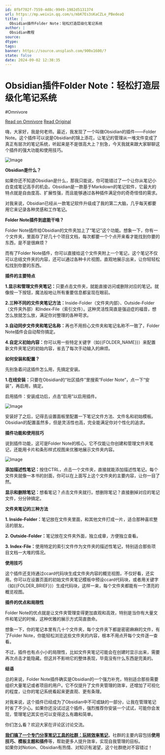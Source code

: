 ```yaml
---
id: 8fbf702f-7559-4d8c-9949-1982d5131374
url: https://mp.weixin.qq.com/s/mbK7Es3sKaCZLe_PBedeaQ
title: |
  Obsidian插件Folder Note：轻松打造层级化笔记系统
author: |
  Obsidian教程
source: 
dtype: 
tags: 
banner: https://source.unsplash.com/900x1600/?
state: false
date: 2024-09-02 12:38:35
---
```



# Obsidian插件Folder Note：轻松打造层级化笔记系统
#Omnivore

[Read on Omnivore](https://omnivore.app/me/https-mp-weixin-qq-com-s-mb-k-7-es-3-s-ka-cz-le-p-bedea-q-191b103c8c9)
[Read Original](https://mp.weixin.qq.com/s/mbK7Es3sKaCZLe_PBedeaQ)

<DIV id="readability-content"><DIV data-omnivore-anchor-idx="1" class="page" id="readability-page-1"><div data-omnivore-anchor-idx="2" id="js_base_container"><p data-omnivore-anchor-idx="3"><span data-omnivore-anchor-idx="4">嗨，大家好，我是何老师。</span><span data-omnivore-anchor-idx="5">最近，我发现了一个叫做Obsidian的插件——Folder Note。这个插件可以说是Obsidian的锦上添花，让笔记的管理从一堆文件变成了真正有层次的笔记系统，听起来是不是很高大上？别急，今天我就来跟大家聊聊这个插件的强大功能和使用技巧。</span></p><section data-omnivore-anchor-idx="6"><span data-omnivore-anchor-idx="7"><img data-omnivore-anchor-idx="8" data-omnivore-original-src="https://mmbiz.qpic.cn/sz_mmbiz_png/ibgZibJzcS8onqUMfwr41aic7DibCkdw7CklaawAsQmorRzFdbiacHeKYpqR2L5sBcQaXCCibHHLcIvaouBKSIvMibUAg/640?wx_fmt=png&from=appmsg&random=0.3230485883977148&random=0.8538852378930231&random=0.5809514593499803&random=0.7254164079075733&wxfrom=13" data-imgfileid="100002387" data-ratio="0.600925925925926" data-src="https://mmbiz.qpic.cn/sz_mmbiz_png/ibgZibJzcS8onqUMfwr41aic7DibCkdw7CklaawAsQmorRzFdbiacHeKYpqR2L5sBcQaXCCibHHLcIvaouBKSIvMibUAg/640?wx_fmt=png&from=appmsg&random=0.3230485883977148&random=0.8538852378930231&random=0.5809514593499803&random=0.7254164079075733&wxfrom=13" data-w="1080" data-original-style="null" data-index="1" src="https://proxy-prod.omnivore-image-cache.app/0x0,s_B7ZHM6s1uDUXjcM5v5lVLjMVDuRNgxpOhZuWDxKHJM/https://mmbiz.qpic.cn/sz_mmbiz_png/ibgZibJzcS8onqUMfwr41aic7DibCkdw7CklaawAsQmorRzFdbiacHeKYpqR2L5sBcQaXCCibHHLcIvaouBKSIvMibUAg/640?wx_fmt=png&from=appmsg&random=0.3230485883977148&random=0.8538852378930231&random=0.5809514593499803&random=0.7254164079075733&wxfrom=13" _width="677px" alt="Image" data-fail="0"></span></section><p data-omnivore-anchor-idx="9"><span data-omnivore-anchor-idx="10"><strong data-omnivore-anchor-idx="11"><span data-omnivore-anchor-idx="12">Obsidian是什么？</span></strong></span></p><p data-omnivore-anchor-idx="13"><span data-omnivore-anchor-idx="14">如果你还不知道Obsidian是什么，那我只能说，你可能错过了一个让你从笔记小白变成笔记高手的机会。Obsidian是一款基于Markdown的笔记软件，它最大的特点就是自由度高、扩展性强，而且能够通过各种插件满足你的奇奇怪怪的需求。</span></p><p data-omnivore-anchor-idx="15"><span data-omnivore-anchor-idx="16">对我来说，Obsidian已经从一款笔记软件升级成了我的第二大脑，几乎每天都要用它来记录各种灵感和工作笔记。</span></p><p data-omnivore-anchor-idx="17"><span data-omnivore-anchor-idx="18"><strong data-omnivore-anchor-idx="19"><span data-omnivore-anchor-idx="20">Folder Note插件到底能干啥？</span></strong></span></p><p data-omnivore-anchor-idx="21"><span data-omnivore-anchor-idx="22">Folder Note插件给Obsidian的文件夹加上了“笔记”这个功能。想象一下，你有一个文件夹，里面存了好几十个项目文档，每次都要一个个点开来看才能找到你要的东西，是不是很麻烦？</span></p><p data-omnivore-anchor-idx="23"><span data-omnivore-anchor-idx="24">而有了Folder Note插件，你可以直接给这个文件夹附上一个笔记，这个笔记不仅可以总结文件夹的内容，还可以通过各种卡片视图，直观地展示出来，让你轻轻松松找到你要的东西。</span></p><p data-omnivore-anchor-idx="25"><span data-omnivore-anchor-idx="26"><strong data-omnivore-anchor-idx="27"><span data-omnivore-anchor-idx="28">插件的主要特点</span></strong></span></p><p data-omnivore-anchor-idx="29"><strong data-omnivore-anchor-idx="30"><span data-omnivore-anchor-idx="31">1.显示和管理文件夹笔记：</span></strong><span data-omnivore-anchor-idx="32">只要点击文件夹，就能直接访问或删除对应的笔记。就像按一下按钮，魔法般地让所有重要信息都呈现在眼前。</span></p><p data-omnivore-anchor-idx="33"><strong data-omnivore-anchor-idx="34"><span data-omnivore-anchor-idx="35">2.三种不同的文件夹笔记方法：</span></strong><span data-omnivore-anchor-idx="36">Inside-Folder（文件夹内部）、Outside-Folder（文件夹外部）和Index-File（索引文件）。这种灵活性简直是强迫症的福音，想怎么放就怎么放，满足你对整理的各种苛求。</span></p><p data-omnivore-anchor-idx="37"><strong data-omnivore-anchor-idx="38"><span data-omnivore-anchor-idx="39">3.自动同步文件夹和笔记名称：</span></strong><span data-omnivore-anchor-idx="40">再也不用担心文件夹和笔记名称不一致了，Folder Note插件会自动帮你搞定。</span></p><p data-omnivore-anchor-idx="41"><strong data-omnivore-anchor-idx="42"><span data-omnivore-anchor-idx="43">4.自定义初始内容：</span></strong><span data-omnivore-anchor-idx="44">你可以用一些特定关键字（如{{FOLDER_NAME}}）来配置新文件夹笔记的初始内容，省去了每次手动输入的麻烦。</span></p><p data-omnivore-anchor-idx="45"><span data-omnivore-anchor-idx="46"><strong data-omnivore-anchor-idx="47"><span data-omnivore-anchor-idx="48">如何安装和配置？</span></strong></span></p><p data-omnivore-anchor-idx="49"><span data-omnivore-anchor-idx="50">先别急着问这插件怎么用，先搞定安装。</span></p><p data-omnivore-anchor-idx="51"><strong data-omnivore-anchor-idx="52"><span data-omnivore-anchor-idx="53">1.在线安装：</span></strong><span data-omnivore-anchor-idx="54">只要在Obsidian的“社区插件”里搜索“Folder Note”，点一下“安装”，再启用，搞定。</span></p><p data-omnivore-anchor-idx="55"><span data-omnivore-anchor-idx="56">启用插件：安装成功后，点击“启用”以启用插件。</span></p><section data-omnivore-anchor-idx="57"><span data-omnivore-anchor-idx="58"><img data-omnivore-anchor-idx="59" data-omnivore-original-src="https://mmbiz.qpic.cn/sz_mmbiz_png/ibgZibJzcS8onqUMfwr41aic7DibCkdw7CklsiaAgN3SWFaYiasOKQ8H3B6FUBs36ZDmXI7oyhicCLohKfw1xvGqSNNXw/640?wx_fmt=other&from=appmsg&random=0.2543500927354454&random=0.8006150840398949&random=0.6442063831117426&tp=webp&wxfrom=5&wx_lazy=1&wx_co=1" data-imgfileid="100002386" data-ratio="0.5194274028629857" data-src="https://mmbiz.qpic.cn/sz_mmbiz_png/ibgZibJzcS8onqUMfwr41aic7DibCkdw7CklsiaAgN3SWFaYiasOKQ8H3B6FUBs36ZDmXI7oyhicCLohKfw1xvGqSNNXw/640?wx_fmt=other&from=appmsg&random=0.2543500927354454&random=0.8006150840398949&random=0.6442063831117426&tp=webp&wxfrom=5&wx_lazy=1&wx_co=1" data-w="489" data-original-style="null" data-index="2" src="https://proxy-prod.omnivore-image-cache.app/0x0,s-TyL_M7HMu0Sbv-gtjkajXWgj5YbiVzy-wzd6fkGWCs/https://mmbiz.qpic.cn/sz_mmbiz_png/ibgZibJzcS8onqUMfwr41aic7DibCkdw7CklsiaAgN3SWFaYiasOKQ8H3B6FUBs36ZDmXI7oyhicCLohKfw1xvGqSNNXw/640?wx_fmt=other&from=appmsg&random=0.2543500927354454&random=0.8006150840398949&random=0.6442063831117426&tp=webp&wxfrom=5&wx_lazy=1&wx_co=1" _width="489px" alt="Image"></span></section><section data-omnivore-anchor-idx="60"><mp-common-profile data-omnivore-anchor-idx="61" data-pluginname="mpprofile" data-id="MzkyMDUyMDM2Mg==" data-headimg="http://mmbiz.qpic.cn/sz_mmbiz_png/ibgZibJzcS8olAcLdHNG8ytDicP0Ku7RwkwjvT3PDkF9uUZL9G5SQj7ZBQCHq3BsU8ymibWL3BeI4PiaC7IibUnoa5uA/300?wx_fmt=png&wxfrom=19" data-nickname="Obsidian教程" data-alias="obsidian1499" data-signature="回复：obsidian，获取Obsidian安装包。提供Obsidian下载，Obsidian教程，Obsidian同步方案，Obsidian插件，Obsidian会员，Obsidian拼车，Obsidian PDF等。" data-from="2" data-is_biz_ban="0" data-origin_num="165" data-isban="0" data-biz_account_status="0" data-index="0"></mp-common-profile></section><p data-omnivore-anchor-idx="62"><span data-omnivore-anchor-idx="63">安装好了之后，记得去设置面板里配置一下笔记文件方法、文件名和初始模板。Obsidian的配置虽然多，但是灵活性也高，完全能满足你对个性化的追求。</span></p><p data-omnivore-anchor-idx="64"><span data-omnivore-anchor-idx="65"><strong data-omnivore-anchor-idx="66"><span data-omnivore-anchor-idx="67">插件功能和使用技巧</span></strong></span></p><p data-omnivore-anchor-idx="68"><span data-omnivore-anchor-idx="69">说到插件功能，这可是Folder Note的核心。它不仅能让你创建和管理文件夹笔记，还能用卡片和条形样式视图来优雅地展示文件夹内容。</span></p><section data-omnivore-anchor-idx="70"><span data-omnivore-anchor-idx="71"><img data-omnivore-anchor-idx="72" data-omnivore-original-src="https://mmbiz.qpic.cn/sz_mmbiz_png/ibgZibJzcS8onqUMfwr41aic7DibCkdw7CklIVYkp8FdiaBIBdcXNnPb5eJU0K6feRNx3MenDugyUG5n70HrI0Nk6ZQ/640?wx_fmt=other&from=appmsg&random=0.44242339400250486&tp=webp&wxfrom=5&wx_lazy=1&wx_co=1" data-imgfileid="100002385" data-ratio="0.42407407407407405" data-src="https://mmbiz.qpic.cn/sz_mmbiz_png/ibgZibJzcS8onqUMfwr41aic7DibCkdw7CklIVYkp8FdiaBIBdcXNnPb5eJU0K6feRNx3MenDugyUG5n70HrI0Nk6ZQ/640?wx_fmt=other&from=appmsg&random=0.44242339400250486&tp=webp&wxfrom=5&wx_lazy=1&wx_co=1" data-w="1080" data-original-style="null" data-index="3" src="https://proxy-prod.omnivore-image-cache.app/0x0,sx8LMy8Cyt-UltRHyFY2Z7nFn9eUVIf5caw8ibo9rwP8/https://mmbiz.qpic.cn/sz_mmbiz_png/ibgZibJzcS8onqUMfwr41aic7DibCkdw7CklIVYkp8FdiaBIBdcXNnPb5eJU0K6feRNx3MenDugyUG5n70HrI0Nk6ZQ/640?wx_fmt=other&from=appmsg&random=0.44242339400250486&tp=webp&wxfrom=5&wx_lazy=1&wx_co=1" _width="677px" alt="Image" data-fail="0"></span></section><p data-omnivore-anchor-idx="73"><strong data-omnivore-anchor-idx="74"><span data-omnivore-anchor-idx="75">添加描述性笔记：</span></strong><span data-omnivore-anchor-idx="76">按住CTRL，点击一个文件夹，直接就能添加描述性笔记。每个文件夹就像一本书的封面，你可以在上面写上这个文件夹的主要内容，让你一目了然。</span></p><p data-omnivore-anchor-idx="77"><strong data-omnivore-anchor-idx="78"><span data-omnivore-anchor-idx="79">显示和删除笔记：</span></strong><span data-omnivore-anchor-idx="80">想看笔记？点击文件夹就行。想删除笔记？直接删掉对应的笔记文件，分分钟搞定。</span></p><p data-omnivore-anchor-idx="81"><strong data-omnivore-anchor-idx="82"><span data-omnivore-anchor-idx="83">文件夹笔记的三种方法</span></strong><br data-omnivore-anchor-idx="84"></p><p data-omnivore-anchor-idx="85"><strong data-omnivore-anchor-idx="86"><span data-omnivore-anchor-idx="87">1. Inside-Folder：</span></strong><span data-omnivore-anchor-idx="88">笔记放在文件夹里面，和其他文件打成一片，适合那种喜欢整洁的朋友。</span></p><p data-omnivore-anchor-idx="89"><strong data-omnivore-anchor-idx="90"><span data-omnivore-anchor-idx="91">2. Outside-Folder：</span></strong><span data-omnivore-anchor-idx="92">笔记放在文件夹外面，独立成章，方便独立查看。</span></p><p data-omnivore-anchor-idx="93"><strong data-omnivore-anchor-idx="94"><span data-omnivore-anchor-idx="95">3. Index-File：</span></strong><span data-omnivore-anchor-idx="96">使用特定的索引文件作为文件夹的描述性笔记，特别适合那些项目文档一大堆的情况。</span></p><p data-omnivore-anchor-idx="97"><span data-omnivore-anchor-idx="98"><strong data-omnivore-anchor-idx="99"><span data-omnivore-anchor-idx="100">使用技巧</span></strong></span></p><p data-omnivore-anchor-idx="101"><span data-omnivore-anchor-idx="102">这个插件还支持通过ccard代码块生成文件夹内容的概览视图，不仅好看，还实用。你可以在设置页面的初始文件夹笔记模板中预设ccard代码块，或者用关键字（如{{FOLDER_BRIEF}}）生成代码块，这样一来，每个文件夹都能有一个漂亮的概览视图。</span></p><p data-omnivore-anchor-idx="103"><span data-omnivore-anchor-idx="104"><strong data-omnivore-anchor-idx="105"><span data-omnivore-anchor-idx="106">插件的优点和局限性</span></strong></span></p><p data-omnivore-anchor-idx="107"><span data-omnivore-anchor-idx="108">Folder Note的优点就是让文件夹管理变得更加直观和高效，特别是当你有大量文件和笔记的时候，这种优雅的展示方式简直救命。</span></p><p data-omnivore-anchor-idx="109"><span data-omnivore-anchor-idx="110">想象一下，你的笔记本里有几十个文件夹，每个文件夹下都是密密麻麻的文件，有了Folder Note，你能轻松浏览这些文件夹的内容，根本不用点开每个文件逐一查看。</span></p><p data-omnivore-anchor-idx="111"><span data-omnivore-anchor-idx="112">不过，插件也有点小小的局限性，比如文件夹笔记可能会在创建时显示出来，需要再次点击才能隐藏。但这并不影响它的整体表现，毕竟没有什么东西是完美的。</span></p><p data-omnivore-anchor-idx="113"><span data-omnivore-anchor-idx="114"><strong data-omnivore-anchor-idx="115"><span data-omnivore-anchor-idx="116">结语</span></strong></span></p><p data-omnivore-anchor-idx="117"><span data-omnivore-anchor-idx="118">总的来说，Folder Note插件确实是Obsidian的一个强力补充，特别适合那些需要组织大量笔记或者项目的用户。它不仅提升了文件夹管理的效率，还增加了可视化的程度，让你的笔记系统看起来更直观、更有条理。</span></p><p data-omnivore-anchor-idx="119"><span data-omnivore-anchor-idx="120">对我来说，这个插件已经成为了Obsidian中不可或缺的一部分，让我在管理笔记时省了不少心。如果你还没试过这个插件，强烈推荐你安装一个试试，可能你会发现，管理笔记其实也可以变得这么有趣和简单。</span></p><p data-omnivore-anchor-idx="121"><span data-omnivore-anchor-idx="122">你们怎么看？欢迎大家在评论区讨论交流。</span></p><section data-omnivore-anchor-idx="123"><a data-omnivore-anchor-idx="124" target="_blank" href="http://mp.weixin.qq.com/s?__biz=MzkyMDUyMDM2Mg==&mid=2247485997&idx=1&sn=9a528871be62e4c74a1df3807b28f2bd&chksm=c190d9e8f6e750fe9df7a333b666fdd8561fdeb928d1df1f367d2374742efa34727a3f91cbc0&scene=21#wechat_redirect" textvalue="我们搞了一个专门分享笔记工具的社群：" linktype="text" imgurl="" imgdata="null" data-itemshowtype="0" tab="innerlink" data-linktype="2" hasload="1"><span data-omnivore-anchor-idx="125"><strong data-omnivore-anchor-idx="126"><span data-omnivore-anchor-idx="127">我们搞了一个专门分享笔记工具的社群：</span></strong></span></a><strong data-omnivore-anchor-idx="128"><span data-omnivore-anchor-idx="129"></span></strong><a data-omnivore-anchor-idx="130" target="_blank" href="http://mp.weixin.qq.com/s?__biz=MzkyMDUyMDM2Mg==&mid=2247485997&idx=1&sn=9a528871be62e4c74a1df3807b28f2bd&chksm=c190d9e8f6e750fe9df7a333b666fdd8561fdeb928d1df1f367d2374742efa34727a3f91cbc0&scene=21#wechat_redirect" textvalue="玩转效率笔记" linktype="text" imgurl="" imgdata="null" data-itemshowtype="0" tab="innerlink" data-linktype="2" hasload="1"><span data-omnivore-anchor-idx="131"><strong data-omnivore-anchor-idx="132">玩转效率笔记</strong></span></a>，<span data-omnivore-anchor-idx="133">社群的主要内容包括</span><strong data-omnivore-anchor-idx="134">使用技巧、模板主题和插件</strong><span data-omnivore-anchor-idx="135">等，帮助更</span><span data-omnivore-anchor-idx="136">多人提升效率，实现自我管理的目标。</span></section><section data-omnivore-anchor-idx="137"><span data-omnivore-anchor-idx="138">如果你对Notion、Obsidian有热情、对知识有渴望，这个社群绝对不容错过！</span></section></div></DIV></DIV>



